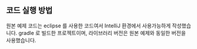 ## 코드 실행 방법
원본 예제 코드는 eclipse 를 사용한 코드여서 IntelliJ 환경에서 사용가능하게 작성했습니다.
gradle 로 빌드한 프로젝트이며, 라이브러리 버전은 원본 예제와 동일한 버전을 사용했습니다.
